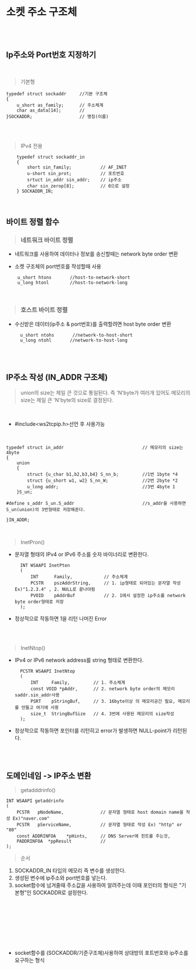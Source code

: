 # 소켓 주소 구조체

</br></br>

## Ip주소와 Port번호 지정하기

</br>

> 기본형

    typedef struct sockaddr     //기본 구조체
    {
        u_short as_family;      // 주소체계
        char as_data[14];       // 
    }SOCKADDR;                  // 명칭(이름)

</br></br>

> IPv4 전용

        typedef struct sockaddr_in  
        {
            short sin_family;           // AF_INET
            u-short sin_prot;           // 포트번호
            srtuct in_addr sin_addr;    // ip주소
            char sin_zerop[8];          // 0으로 설정
        } SOCKADDR_IN;

</br>

## 바이트 정렬 함수 

> ### 네트워크 바이트 정렬
 - 네트워크를 사용하여 데이터나 정보를 송신할때는 network byte order 변환
 - 소켓 구조체의 port번호를 작성할때 사용
  
        u_short htons       //host-to-network-short
        u_long htonl        //host-to-network-long

</br>

> ### 호스트 바이트 정렬
- 수신받은 데이터(ip주소 & port번호)를 출력할려면 host byte order 변환 

        u_short ntohs       //network-to-host-short
        u_long ntohl       //network-to-host-long

</br></br>

## IP주소 작성 (IN_ADDR 구조체)
>union의 size는 제일 큰 것으로 통일된다. 즉 'N'byte가 여러개 있어도 메모리의 size는 제일 큰 'N'byte의 size로 결정된다.

</br>

- #include<ws2tcpip.h>선언 후 사용가능
  
</br>

    typedef struct in_addr                              // 메모리의 size는 4byte
    {
        union
        {
            struct {u_char b1,b2,b3,b4} S_nn_b;         //1번 1byte *4
            struct {u_short w1, w2} S_nn_W;             //2번 2byte *2
            u_long addr;                                //3번 4byte 1
        }S_un;                                          

    #define s_addr S_un.S_addr                          //s_addr을 사용하면 S_un(union)의 3번형태로 저장해준다.

    }IN_ADDR;

</br>

>InetPron()
- 문자열 형태의 IPv4 or IPv6 주소를 숫자 바이너리로 변환한다. 
        
        INT WSAAPI InetPton
        (
            INT      Family,            // 주소체계
            PCSTR    pszAddrString,     // 1. ip형태로 되어있는 문자열 작성 Ex)"1.2.3.4" , 2. NULL로 끝나야됨
            PVOID    pAddrBuf           // 2. 1에서 설정한 ip주소를 network byte order형태로 저장
        );
- 정상적으로 작동하면 1을 리턴 나머진 Error

</br></br>

> InetNtop()
- IPv4 or IPv6 network address를 string 형태로 변환한다.
        
        PCSTR WSAAPI InetNtop
        (
            INT     Family,         // 1. 주소체계
            const VOID *pAddr,      // 2. network byte order의 메모리 saddr.sin_addr사용
            PSRT    pStringBuf,     // 3. 16byte이상 의 메모리공간 필요, 메모리를 만들고 여기에 사용
            size_t  StringBufSize   // 4. 3번에 사용된 메모리의 size작성
        );
- 정상적으로 작동하면 포인터를 리턴히고 error가 발생하면 NULL-point가 리턴된다.

</br></br>

## 도메인네임 -> IP주소 변환

>getadddrinfo()

    INT WSAAPI getaddrinfo
    (
        PCSTR   pNodeName,              // 문자열 형태로 host domain name을 작성 Ex)"naver.com"
        PCSTR   pServiceName,           // 문자열 형태로 작성 Ex) "http" or "80"
        const ADDRINFOA    *pHints,     // DNS Server에 힌트를 주는것, 
        PADDRINFOA  *ppResult           //
    );




>순서

1. SOCKADDR_IN 타입의 메모리 즉 변수를 생성한다.
2. 생성된 변수에 ip주소와 port번호를 넣는다.
3. socket함수에 넘겨줄때 주소값을 사용하여 알려주는데 이때 포인터의 형식은 "기본형"인 SOCKADDR로 설정한다.


</br></br></br>

</br></br></br>





- socket함수를 (SOCKADDR/기준구조체)사용하여 상대방의 포트번호와 ip주소를 요구하는 형식
